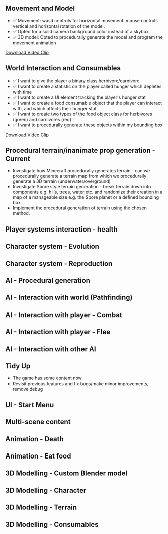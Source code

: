## Movement and Model
- ✅ Movement: wasd controls for horizontal movement. mouse controls vertical and horizontal rotation of the model.
- ✅ Opted for a solid camera background color instead of a skybox
- ✅ 3D model: Opted to procedurally generate the model and program the movement animation

[Download Video Clip](Recordings/Movie_001.mp4)

## World Interaction and Consumables
- ✅ I want to give the player a binary class herbivore/carnivore
- ✅ I want to create a statistic on the player called hunger which depletes with time
- ✅ I want to create a UI element tracking the player's hunger stat
- ✅ I want to create a food consumable object that the player can interact with, and which affects their hunger stat
- ✅ I want to create two types of the food object class for herbivores (green) and carnivores (red)
- ✅ I want to procedurally generate these objects within my bounding box

[Download Video Clip](Recordings/Movie_006.mp4)

## Procedural terrain/inanimate prop generation - Current
- Investigate how Minecraft procedurally generates terrain - can we procedurally generate a terrain map from which we procedurally generate a 3D terrain (underwater/overground)
- Investigate Spore style terrain generation - break terrain down into components e.g. hills, trees, water etc. and randomize their creation in a map of a manageable size e.g.
the Spore planet or a defined bounding box.
- Implement the procedural generation of terrain using the chosen method.

## Player systems interaction - health

## Character system - Evolution

## Character system - Reproduction

## AI - Procedural generation

## AI - Interaction with world (Pathfinding)

## AI - Interaction with player - Combat

## AI - Interaction with player - Flee

## AI - Interaction with other AI

## Tidy Up 
- The game has some content now
- Revisit previous features and fix bugs/make minor improvements, remove debug

## UI - Start Menu

## Multi-scene content

## Animation - Death

## Animation - Eat food

## 3D Modelling - Custom Blender model

## 3D Modelling - Character

## 3D Modelling - Terrain

## 3D Modelling - Consumables